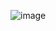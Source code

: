 ![image](https://user-images.githubusercontent.com/49785969/136087429-894211ae-e115-490f-b03e-1e1534499730.png)
